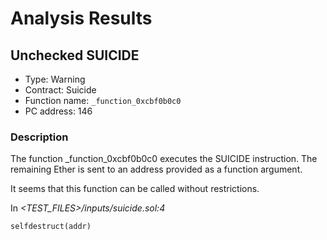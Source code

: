 # Analysis Results
## Unchecked SUICIDE
- Type: Warning
- Contract: Suicide
- Function name: `_function_0xcbf0b0c0`
- PC address: 146

### Description
The function _function_0xcbf0b0c0 executes the SUICIDE instruction. The remaining Ether is sent to an address provided as a function argument.

It seems that this function can be called without restrictions.

In *<TEST_FILES>/inputs/suicide.sol:4*

```
selfdestruct(addr)
```
